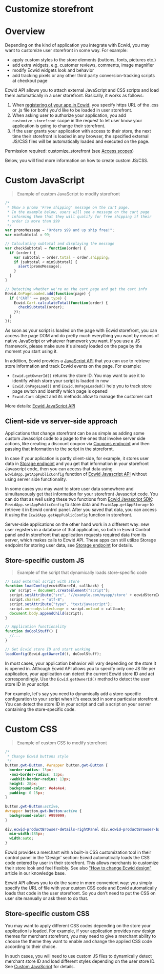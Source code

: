 # Customize storefront

# Overview

Depending on the kind of application you integrate with Ecwid, you may want to customize user storefront in some way. For example:

* apply custom styles to the store elements (buttons, fonts, pictures etc.)
* add extra widgets, e.g. customer reviews, comments, image magnifier
* modify Ecwid widgets look and behavior
* add tracking pixels or any other third party conversion-tracking scripts at checkout page

Ecwid API allows you to attach external JavaScript and CSS scripts and load them automatically in a user storefront. Basically, it works as follows:

1. When [registering of your app in Ecwid](#register-your-app-in-ecwid), you specify https URL of the .css or .js file (or both) you'd like to be loaded in user storefront. 
2. When asking user to authorize your application, you add `customize_storefront` scope in the request to let user know your application is going to change their storefront. 
3. If the user grants your application with access to their store, the next time their storefront is loaded in any browser, the specified external JS/CSS files will be automatically loaded and executed on the page. 

<aside class="notice">
Permission required: customize_storefront (see <a href="#access-scopes">Access scopes</a>)
</aside>

Below, you will find more information on how to create custom JS/CSS.

# Custom JavaScript

> Example of custom JavaScript to modify storefront

```js
/*
 * Show a promo 'Free shipping' message on the cart page. 
 * In the example below, users will see a message on the cart page 
 * informing them that they will qualify for free shipping if their 
 * order is more than $99
 */
var promoMessage = "Orders $99 and up ship free!";
var minSubtotal = 99;

// Calculating subtotal and displaying the message
var checkSubtotal = function(order) {
  if (order) {
    var subtotal = order.total - order.shipping;
    if (subtotal < minSubtotal) {
      alert(promoMessage);
    }  
  }
}

// Detecting whether we're on the cart page and get the cart info
Ecwid.OnPageLoaded.add(function(page) {
  if ('CART' == page.type) {
    Ecwid.Cart.calculateTotal(function(order) {
      checkSubtotal(order);
    });
  }
});
```

As soon as your script is loaded on the page with Ecwid storefront, you can access the page DOM and do pretty much everything you want by means of native JavaScript or whatever framework you want. If you use a JS framework, please make sure it's already loaded on the page by the moment you start using it. 

In addition, Ecwid provides a [JavaScript API](#storefront-js-api) that you can use to retrieve store information and track Ecwid events on the page. For example:

* `Ecwid.getOwnerId()` returns the store ID. You may want to use it to identify which store your script is loaded in now
* `Ecwid.OnPageLoad()` and `Ecwid.OnPageLoaded()` help you to track store page switch and identify which page is opened
* `Ecwid.Cart` object and its methods allow to manage the customer cart

More details: [Ecwid JavaScript API](#storefront-js-api)

## Client-side vs server-side approach

Applications that change storefront can be as simple as adding some custom Javascript code to a page to the ones that involve server side actions, like creating a discount coupon via [Coupons endpoint](#discount-coupons) and then passing that information to the script in the storefornt.

In case if your aplication is partly client-side, for example, it stores user data in [Storage endpoint](#application-storage) and you get that information in your storefront Javascript code, then you can access that data using `EcwidApp.getAppPublicConfig` function of [Ecwid Javascript API](#storefront-js-api) without using server side functionality.

In some cases you may want to store user data somewhere and simultaneously get that information for your storefront Javascript code. You can do that as well using these two functions from [Ecwid Javascript SDK](#ecwid-javascript-sdk): `EcwidApp.setAppPublicConfig` to store data and `EcwidApp.getAppStorage` to retrieve it in Ecwid control panel. After you saved that data, you can access it using the `EcwidApp.getAppPublicConfig` function in storefront.

Server-side applications on the other hand work in a different way: new user registers in a database of that application, so both in Ecwid Control panel and in storefront that application requests required data from its server, which makes calls to Ecwid API. These apps can still utilize Storage endpoint for storing user data, see [Storage endpoint](#application-storage) for details.

## Store-specific custom JS

> Example of the script that dynamically loads store-specific code

```js
// Load external script with store
function loadConfig(ecwidStoreId, callback) {
  var script = document.createElement("script");
  script.setAttribute("src", '//example.com/myapp/store' + ecwidStoreId + '.js');
  script.charset = "utf-8";
  script.setAttribute("type", "text/javascript");
  script.onreadystatechange = script.onload = callback;
  document.body.appendChild(script);
}

// Application functionality
function doCoolStuff() {
  //...
}

// Get Ecwid store ID and start working
loadConfig(Ecwid.getOwnerId(), doCoolStuff);
```

In most cases, your application behavior will vary depending on the store it is opened in. Although Ecwid API allows you to specify only one JS file per application, your application can detect the current Ecwid store ID and act correspondingly. Use the `Ecwid.getOwnerId()` method to detect the user store ID in your script. 

For example, let's say you need to dynamically add a store-specific configuration to your script when it's executed in some particular storefront. You can detect the store ID in your script and call a script on your server containing the store-specific code. 

# Custom CSS

> Example of custom CSS to modify storefront

```css
/*
 * Change Ecwid buttons style 
 */
button.gwt-Button, #wrapper button.gwt-Button { 
  border-radius: 13px; 
  -moz-border-radius: 13px; 
  -webkit-border-radius: 13px; 
  height: 28px; 
  background-color: #e4e4e4; 
  padding: 0 15px; 
}  
 
button.gwt-Button:active,
#wrapper button.gwt-Button:active { 
  background-color: #999999; 
}  
 
div.ecwid-productBrowser-details-rightPanel div.ecwid-productBrowser-backgroundedPanel {
  min-width:185px; 
  width:auto; 
}
```

Ecwid provides a merchant with a built-in CSS customization tool in their control panel in the 'Design' section: Ecwid automatically loads the CSS code entered by user in their storefront. This allows merchants to customize their store look and feel flexibly. See also ["How to change Ecwid design"](http://help.ecwid.com/customer/portal/articles/1083332-how-to-change-ecwid-design) article in our knowledge base.

Ecwid API allows you to do the same in more convenient way: you simply specify the URL of file with your custom CSS code and Ecwid automatically loads that code in the user storefront. So you don't need to put the CSS on user site manually or ask them to do that. 

## Store-specific custom CSS
You may want to apply different CSS codes depending on the store your application is loaded. For example, if your application provides new design themes for merchant storefront, you may need to give a merchant ability to choose the theme they want to enable and change the applied CSS code according to their choice. 

In such cases, you will need to use custom JS files to dynamically detect merchant store ID and load different styles depending on the user store ID. See [Custom JavaScript](#custom-javascript) for details.